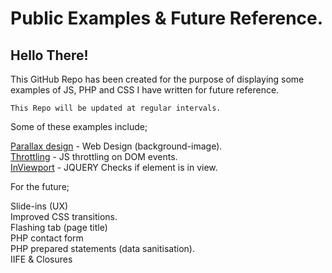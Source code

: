 # Public Examples & Future Reference.

## Hello There! 

This GitHub Repo has been created for the purpose of displaying some examples of JS, PHP and CSS I have written for future reference.

```
This Repo will be updated at regular intervals.
```
Some of these examples include;

[Parallax design]() - Web Design (background-image).\
[Throttling]() - JS throttling on DOM events.\
[InViewport]() - JQUERY Checks if element is in view.

For the future;

Slide-ins (UX)\
Improved CSS transitions.\
Flashing tab (page title)\
PHP contact form\
PHP prepared statements (data sanitisation).\
IIFE & Closures
